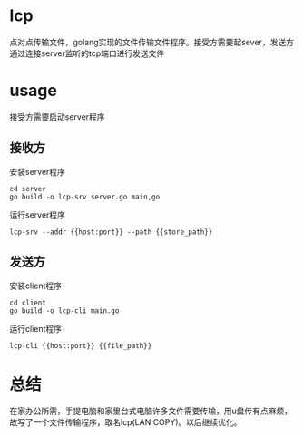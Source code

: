 # lcp
 点对点传输文件，golang实现的文件传输文件程序。接受方需要起sever，发送方通过连接server监听的tcp端口进行发送文件

# usage
 接受方需要启动server程序
 
## 接收方
 安装server程序
 ```
 cd server
 go build -o lcp-srv server.go main,go
 ```
 
 运行server程序
 ```
 lcp-srv --addr {{host:port}} --path {{store_path}}
 ```
 
 ## 发送方
 安装client程序
 ```
 cd client
 go build -o lcp-cli main.go
 ```
 运行client程序
 
 ```
 lcp-cli {{host:port}} {{file_path}}
 ```
 
 # 总结
 在家办公所需，手提电脑和家里台式电脑许多文件需要传输，用u盘传有点麻烦，故写了一个文件传输程序，取名lcp(LAN COPY)。以后继续优化。